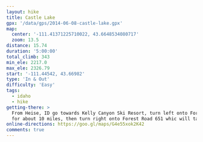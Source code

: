 ```yaml
---
layout: hike
title: Castle Lake
gpx: '/data/gps/2014-06-08-castle-lake.gpx'
map:
  center: '-111.41371225710022, 43.6648534080717'
  zoom: 13.5
distance: 15.74
duration: '5:00:00'
total_climb: 343
min_ele: 2217.0
max_ele: 2326.79
start: '-111.44542, 43.66982'
type: 'In & Out'
difficulty: 'Easy'
tags:
  - idaho
  - hike
getting-there: >
  From Heise, ID go towards Kelly Canyon Ski Resort, turn left onto Forest Road 218 and stay on it
  for about 10 miles, then turn right onto Forest Road 651 whic will take yo uto the trailhead.
online-directions: https://goo.gl/maps/G4e55xok2K42
comments: true
---
```

